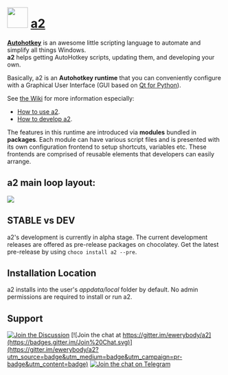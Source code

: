 # <img src="https://cdn.jsdelivr.net/gh/ewerybody/a2@master/ui/res/a2.svg" width="48" height="48"/> [a2](https://chocolatey.org/packages/a2)

[**Autohotkey**](http://ahkscript.org) is an awesome little scripting language to automate and simplify all things Windows.\
**a2** helps getting AutoHotkey scripts, updating them, and developing your own.

Basically, a2 is an **Autohotkey runtime** that you can conveniently configure with a Graphical User Interface (GUI based on [Qt for Python](https://wiki.qt.io/Qt_for_Python)).

See [the Wiki](https://github.com/ewerybody/a2/wiki) for more information especially:
* [How to use a2](https://github.com/ewerybody/a2/wiki/How-to-use-a2).
* [How to develop a2](https://github.com/ewerybody/a2/wiki/How-to-develop-a2).

The features in this runtime are introduced via **modules** bundled in **packages**. Each module can have various script files and is presented with its own configuration frontend to setup shortcuts, variables etc. These frontends are comprised of reusable elements that developers can easily arrange.

## a2 main loop layout:
![](https://i.imgur.com/zyv1mUb.gif)

## STABLE vs DEV
a2's development is currently in alpha stage.
The current development releases are offered as pre-release packages on chocolatey. Get the latest pre-release by using `choco install a2 --pre`.

## Installation Location
a2 installs into the user's _appdata/local_ folder by default. No admin permissions are required to install or run a2.

## Support
[![Join the Discussion](https://img.shields.io/badge/Github-join%20discussion-orange?style=flat-square&logo=github)](https://github.com/ewerybody/a2/discussions)
[![Join the chat at https://gitter.im/ewerybody/a2](https://badges.gitter.im/Join%20Chat.svg)](https://gitter.im/ewerybody/a2?utm_source=badge&utm_medium=badge&utm_campaign=pr-badge&utm_content=badge)
[![Join the chat on Telegram](https://cdn.jsdelivr.net/gh/ewerybody/a2@master/ui/res/telegram_join.svg)](https://t.me/a2script_de)
